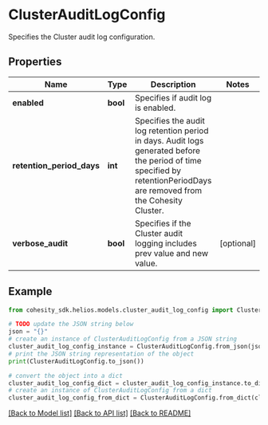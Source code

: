 # ClusterAuditLogConfig

Specifies the Cluster audit log configuration.

## Properties

Name | Type | Description | Notes
------------ | ------------- | ------------- | -------------
**enabled** | **bool** | Specifies if audit log is enabled. | 
**retention_period_days** | **int** | Specifies the audit log retention period in days. Audit logs generated before the period of time specified by retentionPeriodDays are removed from the Cohesity Cluster. | 
**verbose_audit** | **bool** | Specifies if the Cluster audit logging includes prev value and new value. | [optional] 

## Example

```python
from cohesity_sdk.helios.models.cluster_audit_log_config import ClusterAuditLogConfig

# TODO update the JSON string below
json = "{}"
# create an instance of ClusterAuditLogConfig from a JSON string
cluster_audit_log_config_instance = ClusterAuditLogConfig.from_json(json)
# print the JSON string representation of the object
print(ClusterAuditLogConfig.to_json())

# convert the object into a dict
cluster_audit_log_config_dict = cluster_audit_log_config_instance.to_dict()
# create an instance of ClusterAuditLogConfig from a dict
cluster_audit_log_config_from_dict = ClusterAuditLogConfig.from_dict(cluster_audit_log_config_dict)
```
[[Back to Model list]](../README.md#documentation-for-models) [[Back to API list]](../README.md#documentation-for-api-endpoints) [[Back to README]](../README.md)


